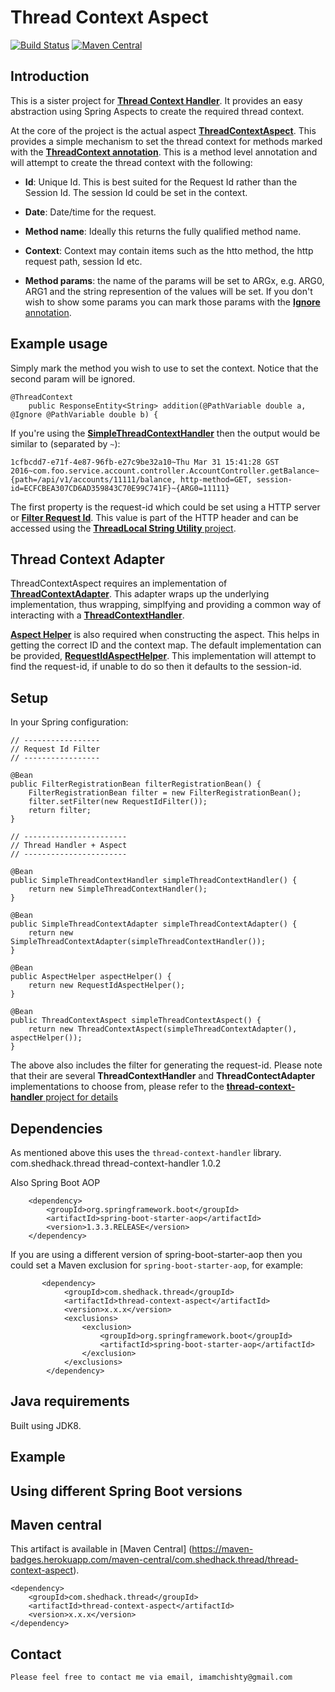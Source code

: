# Thread Context Aspect

[![Build Status](https://travis-ci.org/imamchishty/thread-context-aspect.svg?branch=master "JMC threads list")](https://travis-ci.org/imamchishty/thread-context-aspect) [![Maven Central](https://maven-badges.herokuapp.com/maven-central/com.shedhack.thread/thread-context-aspect/badge.svg?style=plastic)](https://maven-badges.herokuapp.com/maven-central/com.shedhack.thread/thread-context-aspect)

## Introduction
This is a sister project for [__Thread Context Handler__](https://github.com/imamchishty/thread-context-handler). It provides an easy abstraction using Spring Aspects to create the required thread context.

At the core of the project is the actual aspect [__ThreadContextAspect__](https://github.com/imamchishty/thread-context-aspect/blob/master/src/main/java/com/shedhack/thread/context/aspect/ThreadContextAspect.java). This provides a simple mechanism to set the thread context for methods marked with the [__ThreadContext annotation__](https://github.com/imamchishty/thread-context-aspect/blob/master/src/main/java/com/shedhack/thread/context/aspect/ThreadContextAspect.java). This is a method level annotation and will attempt to create the thread context with the following:

- __Id__:  Unique Id. This is best suited for the Request Id rather than the Session Id. The session Id could be set in the context.

- __Date__: Date/time for the request.

- __Method name__: Ideally this returns the fully qualified method name.

- __Context__: Context may contain items such as the htto method, the http request path, session Id etc.

- __Method params__: the name of the params will be set to ARGx, e.g. ARG0, ARG1 and the string represention of the values will be set. If you don't wish to show some params you can mark those params with the [__Ignore__ annotation](https://github.com/imamchishty/thread-context-aspect/blob/master/src/main/java/com/shedhack/thread/context/annotation/Ignore.java). 
 
## Example usage

Simply mark the method you wish to use to set the context. Notice that the second param will be ignored.

	@ThreadContext
    	public ResponseEntity<String> addition(@PathVariable double a, @Ignore @PathVariable double b) {

If you're using the [**SimpleThreadContextHandler**](https://github.com/imamchishty/thread-context-handler/blob/master/src/main/java/com/shedhack/thread/context/handler/SimpleThreadContextHandler.java) then the output would be similar to (separated by `~`):

`1cfbcdd7-e71f-4e87-96fb-e27c9be32a10~Thu Mar 31 15:41:28 GST 2016~com.foo.service.account.controller.AccountController.getBalance~{path=/api/v1/accounts/11111/balance, http-method=GET, session-id=ECFCBEA307CD6AD359843C70E99C741F}~{ARG0=11111}`

The first property is the request-id which could be set using a HTTP server or [__Filter Request Id__](https://github.com/imamchishty/filter-request-id). This value is part of the HTTP header and can be accessed using the [__ThreadLocal String Utility__ project](https://github.com/imamchishty/threadlocal-string-utility).

## Thread Context Adapter

ThreadContextAspect requires an implementation of [__ThreadContextAdapter__](https://github.com/imamchishty/thread-context-handler). This adapter wraps up the underlying implementation, thus wrapping, simplfying and providing a common way of interacting with a [__ThreadContextHandler__](https://github.com/imamchishty/thread-context-handler).

[__Aspect Helper__](https://github.com/imamchishty/thread-context-aspect/blob/master/src/main/java/com/shedhack/thread/context/helper/AspectHelper.java) is also required when constructing the aspect. This helps in getting the correct ID and the context map.
The default implementation can be provided, [__RequestIdAspectHelper__](https://github.com/imamchishty/thread-context-aspect/blob/master/src/main/java/com/shedhack/thread/context/helper/RequestIdAspectHelper.java). This implementation will attempt to find the request-id, if unable to do so then it defaults to the session-id.

## Setup

In your Spring configuration:

    // -----------------
    // Request Id Filter
    // -----------------

    @Bean
    public FilterRegistrationBean filterRegistrationBean() {
        FilterRegistrationBean filter = new FilterRegistrationBean();
        filter.setFilter(new RequestIdFilter());
        return filter;
    }

    // -----------------------
    // Thread Handler + Aspect
    // -----------------------

    @Bean
    public SimpleThreadContextHandler simpleThreadContextHandler() {
        return new SimpleThreadContextHandler();
    }

    @Bean
    public SimpleThreadContextAdapter simpleThreadContextAdapter() {
        return new SimpleThreadContextAdapter(simpleThreadContextHandler());
    }

    @Bean
    public AspectHelper aspectHelper() {
        return new RequestIdAspectHelper();
    }

    @Bean
    public ThreadContextAspect simpleThreadContextAspect() {
        return new ThreadContextAspect(simpleThreadContextAdapter(), aspectHelper());
    }

The above also includes the filter for generating the request-id. Please note that their are several __ThreadContextHandler__ and __ThreadContectAdapter__ implementations to choose from, please refer to the [__thread-context-handler__ project for details](https://github.com/imamchishty/thread-context-handler)

## Dependencies

As mentioned above this uses the `thread-context-handler` library.
        <dependency>
            <groupId>com.shedhack.thread</groupId>
            <artifactId>thread-context-handler</artifactId>
            <version>1.0.2</version>
        </dependency>

Also Spring Boot AOP

        <dependency>
            <groupId>org.springframework.boot</groupId>
            <artifactId>spring-boot-starter-aop</artifactId>
            <version>1.3.3.RELEASE</version>
        </dependency>

If you are using a different version of spring-boot-starter-aop then you could set a Maven exclusion for `spring-boot-starter-aop`, for example:

           <dependency>
                <groupId>com.shedhack.thread</groupId>
                <artifactId>thread-context-aspect</artifactId>
                <version>x.x.x</version>
                <exclusions>
                    <exclusion>
                        <groupId>org.springframework.boot</groupId>
                        <artifactId>spring-boot-starter-aop</artifactId>
                    </exclusion>
                </exclusions>
            </dependency>

## Java requirements

Built using JDK8.

## Example

## Using different Spring Boot versions

## Maven central

This artifact is available in [Maven Central] (https://maven-badges.herokuapp.com/maven-central/com.shedhack.thread/thread-context-aspect).
 
    <dependency>
        <groupId>com.shedhack.thread</groupId>
        <artifactId>thread-context-aspect</artifactId>
        <version>x.x.x</version>
    </dependency>    


Contact
-------

	Please feel free to contact me via email, imamchishty@gmail.com
